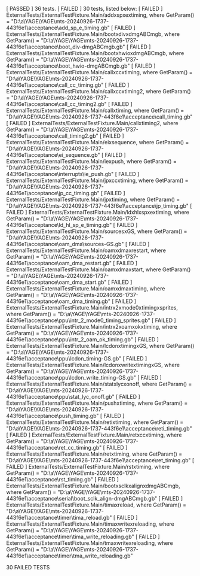 [  PASSED  ] 36 tests.
[  FAILED  ] 30 tests, listed below:
[  FAILED  ] ExternalTests/ExternalTestFixture.Main/addxspxextiming, where GetParam() = "D:\\a\\YAGE\\YAGE\\mts-20240926-1737-443f6e1\\acceptance\\add_sp_e_timing.gb"
[  FAILED  ] ExternalTests/ExternalTestFixture.Main/bootxdivxdmgABCmgb, where GetParam() = "D:\\a\\YAGE\\YAGE\\mts-20240926-1737-443f6e1\\acceptance\\boot_div-dmgABCmgb.gb"
[  FAILED  ] ExternalTests/ExternalTestFixture.Main/bootxhwioxdmgABCmgb, where GetParam() = "D:\\a\\YAGE\\YAGE\\mts-20240926-1737-443f6e1\\acceptance\\boot_hwio-dmgABCmgb.gb"
[  FAILED  ] ExternalTests/ExternalTestFixture.Main/callxccxtiming, where GetParam() = "D:\\a\\YAGE\\YAGE\\mts-20240926-1737-443f6e1\\acceptance\\call_cc_timing.gb"
[  FAILED  ] ExternalTests/ExternalTestFixture.Main/callxccxtiming2, where GetParam() = "D:\\a\\YAGE\\YAGE\\mts-20240926-1737-443f6e1\\acceptance\\call_cc_timing2.gb"
[  FAILED  ] ExternalTests/ExternalTestFixture.Main/callxtiming, where GetParam() = "D:\\a\\YAGE\\YAGE\\mts-20240926-1737-443f6e1\\acceptance\\call_timing.gb"
[  FAILED  ] ExternalTests/ExternalTestFixture.Main/callxtiming2, where GetParam() = "D:\\a\\YAGE\\YAGE\\mts-20240926-1737-443f6e1\\acceptance\\call_timing2.gb"
[  FAILED  ] ExternalTests/ExternalTestFixture.Main/eixsequence, where GetParam() = "D:\\a\\YAGE\\YAGE\\mts-20240926-1737-443f6e1\\acceptance\\ei_sequence.gb"
[  FAILED  ] ExternalTests/ExternalTestFixture.Main/iexpush, where GetParam() = "D:\\a\\YAGE\\YAGE\\mts-20240926-1737-443f6e1\\acceptance\\interrupts\\ie_push.gb"
[  FAILED  ] ExternalTests/ExternalTestFixture.Main/jpxccxtiming, where GetParam() = "D:\\a\\YAGE\\YAGE\\mts-20240926-1737-443f6e1\\acceptance\\jp_cc_timing.gb"
[  FAILED  ] ExternalTests/ExternalTestFixture.Main/jpxtiming, where GetParam() = "D:\\a\\YAGE\\YAGE\\mts-20240926-1737-443f6e1\\acceptance\\jp_timing.gb"
[  FAILED  ] ExternalTests/ExternalTestFixture.Main/ldxhlxspxextiming, where GetParam() = "D:\\a\\YAGE\\YAGE\\mts-20240926-1737-443f6e1\\acceptance\\ld_hl_sp_e_timing.gb"
[  FAILED  ] ExternalTests/ExternalTestFixture.Main/sourcesxGS, where GetParam() = "D:\\a\\YAGE\\YAGE\\mts-20240926-1737-443f6e1\\acceptance\\oam_dma\\sources-GS.gb"
[  FAILED  ] ExternalTests/ExternalTestFixture.Main/oamxdmaxrestart, where GetParam() = "D:\\a\\YAGE\\YAGE\\mts-20240926-1737-443f6e1\\acceptance\\oam_dma_restart.gb"
[  FAILED  ] ExternalTests/ExternalTestFixture.Main/oamxdmaxstart, where GetParam() = "D:\\a\\YAGE\\YAGE\\mts-20240926-1737-443f6e1\\acceptance\\oam_dma_start.gb"
[  FAILED  ] ExternalTests/ExternalTestFixture.Main/oamxdmaxtiming, where GetParam() = "D:\\a\\YAGE\\YAGE\\mts-20240926-1737-443f6e1\\acceptance\\oam_dma_timing.gb"
[  FAILED  ] ExternalTests/ExternalTestFixture.Main/intrx2xmode0xtimingxsprites, where GetParam() = "D:\\a\\YAGE\\YAGE\\mts-20240926-1737-443f6e1\\acceptance\\ppu\\intr_2_mode0_timing_sprites.gb"
[  FAILED  ] ExternalTests/ExternalTestFixture.Main/intrx2xoamxokxtiming, where GetParam() = "D:\\a\\YAGE\\YAGE\\mts-20240926-1737-443f6e1\\acceptance\\ppu\\intr_2_oam_ok_timing.gb"
[  FAILED  ] ExternalTests/ExternalTestFixture.Main/lcdonxtimingxGS, where GetParam() = "D:\\a\\YAGE\\YAGE\\mts-20240926-1737-443f6e1\\acceptance\\ppu\\lcdon_timing-GS.gb"
[  FAILED  ] ExternalTests/ExternalTestFixture.Main/lcdonxwritextimingxGS, where GetParam() = "D:\\a\\YAGE\\YAGE\\mts-20240926-1737-443f6e1\\acceptance\\ppu\\lcdon_write_timing-GS.gb"
[  FAILED  ] ExternalTests/ExternalTestFixture.Main/statxlycxonoff, where GetParam() = "D:\\a\\YAGE\\YAGE\\mts-20240926-1737-443f6e1\\acceptance\\ppu\\stat_lyc_onoff.gb"
[  FAILED  ] ExternalTests/ExternalTestFixture.Main/pushxtiming, where GetParam() = "D:\\a\\YAGE\\YAGE\\mts-20240926-1737-443f6e1\\acceptance\\push_timing.gb"
[  FAILED  ] ExternalTests/ExternalTestFixture.Main/retixtiming, where GetParam() = "D:\\a\\YAGE\\YAGE\\mts-20240926-1737-443f6e1\\acceptance\\reti_timing.gb"
[  FAILED  ] ExternalTests/ExternalTestFixture.Main/retxccxtiming, where GetParam() = "D:\\a\\YAGE\\YAGE\\mts-20240926-1737-443f6e1\\acceptance\\ret_cc_timing.gb"
[  FAILED  ] ExternalTests/ExternalTestFixture.Main/retxtiming, where GetParam() = "D:\\a\\YAGE\\YAGE\\mts-20240926-1737-443f6e1\\acceptance\\ret_timing.gb"
[  FAILED  ] ExternalTests/ExternalTestFixture.Main/rstxtiming, where GetParam() = "D:\\a\\YAGE\\YAGE\\mts-20240926-1737-443f6e1\\acceptance\\rst_timing.gb"
[  FAILED  ] ExternalTests/ExternalTestFixture.Main/bootxsclkxalignxdmgABCmgb, where GetParam() = "D:\\a\\YAGE\\YAGE\\mts-20240926-1737-443f6e1\\acceptance\\serial\\boot_sclk_align-dmgABCmgb.gb"
[  FAILED  ] ExternalTests/ExternalTestFixture.Main/timaxreload, where GetParam() = "D:\\a\\YAGE\\YAGE\\mts-20240926-1737-443f6e1\\acceptance\\timer\\tima_reload.gb"
[  FAILED  ] ExternalTests/ExternalTestFixture.Main/timaxwritexreloading, where GetParam() = "D:\\a\\YAGE\\YAGE\\mts-20240926-1737-443f6e1\\acceptance\\timer\\tima_write_reloading.gb"
[  FAILED  ] ExternalTests/ExternalTestFixture.Main/tmaxwritexreloading, where GetParam() = "D:\\a\\YAGE\\YAGE\\mts-20240926-1737-443f6e1\\acceptance\\timer\\tma_write_reloading.gb"

30 FAILED TESTS
